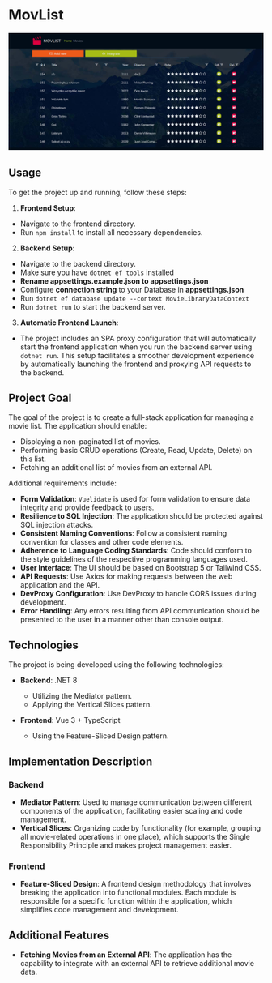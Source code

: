 # MovList
![img.png](img.png)

## Usage

To get the project up and running, follow these steps:

1. **Frontend Setup**:
  - Navigate to the frontend directory.
  - Run `npm install` to install all necessary dependencies.

2. **Backend Setup**:
  - Navigate to the backend directory.
  - Make sure you have `dotnet ef tools` installed
  - **Rename appsettings.example.json to appsettings.json**
  - Configure **connection string** to your Database in **appsettings.json**
  - Run `dotnet ef database update --context MovieLibraryDataContext`
  - Run `dotnet run` to start the backend server.

3. **Automatic Frontend Launch**:
  - The project includes an SPA proxy configuration that will automatically start the frontend application when you run the backend server using `dotnet run`. This setup facilitates a smoother development experience by automatically launching the frontend and proxying API requests to the backend.


## Project Goal

The goal of the project is to create a full-stack application for managing a movie list. The application should enable:

- Displaying a non-paginated list of movies.
- Performing basic CRUD operations (Create, Read, Update, Delete) on this list.
- Fetching an additional list of movies from an external API.

Additional requirements include:

- **Form Validation**: `Vuelidate` is used for form validation to ensure data integrity and provide feedback to users.
- **Resilience to SQL Injection**: The application should be protected against SQL injection attacks.
- **Consistent Naming Conventions**: Follow a consistent naming convention for classes and other code elements.
- **Adherence to Language Coding Standards**: Code should conform to the style guidelines of the respective programming languages used.
- **User Interface**: The UI should be based on Bootstrap 5 or Tailwind CSS.
- **API Requests**: Use Axios for making requests between the web application and the API.
- **DevProxy Configuration**: Use DevProxy to handle CORS issues during development.
- **Error Handling**: Any errors resulting from API communication should be presented to the user in a manner other than console output.

## Technologies

The project is being developed using the following technologies:

- **Backend**: .NET 8
  - Utilizing the Mediator pattern.
  - Applying the Vertical Slices pattern.

- **Frontend**: Vue 3 + TypeScript
  - Using the Feature-Sliced Design pattern.

## Implementation Description

### Backend

- **Mediator Pattern**: Used to manage communication between different components of the application, facilitating easier scaling and code management.
- **Vertical Slices**: Organizing code by functionality (for example, grouping all movie-related operations in one place), which supports the Single Responsibility Principle and makes project management easier.

### Frontend

- **Feature-Sliced Design**: A frontend design methodology that involves breaking the application into functional modules. Each module is responsible for a specific function within the application, which simplifies code management and development.

## Additional Features

- **Fetching Movies from an External API**: The application has the capability to integrate with an external API to retrieve additional movie data.
